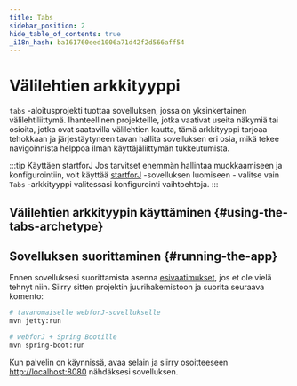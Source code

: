 ```yaml
---
title: Tabs
sidebar_position: 2
hide_table_of_contents: true
_i18n_hash: ba161760eed1006a71d42f2d566aff54
---
```

<Head>
  <style>{`
  .container {
    max-width: 65em !important;
  }
  `}</style>
</Head>

# Välilehtien arkkityyppi

`tabs` -aloitusprojekti tuottaa sovelluksen, jossa on yksinkertainen välilehtiliittymä. Ihanteellinen projekteille, jotka vaativat useita näkymiä tai osioita, jotka ovat saatavilla välilehtien kautta, tämä arkkityyppi tarjoaa tehokkaan ja järjestäytyneen tavan hallita sovelluksen eri osia, mikä tekee navigoinnista helppoa ilman käyttäjäliittymän tukkeutumista.

:::tip Käyttäen startforJ
Jos tarvitset enemmän hallintaa muokkaamiseen ja konfigurointiin, voit käyttää [startforJ](https://docs.webforj.com/startforj/) -sovelluksen luomiseen - valitse vain `Tabs` -arkkityyppi valitessasi konfigurointi vaihtoehtoja.
:::

## Välilehtien arkkityypin käyttäminen {#using-the-tabs-archetype}

<ComponentArchetype
project="tabs"
/>

## Sovelluksen suorittaminen {#running-the-app}

Ennen sovelluksesi suorittamista asenna [esivaatimukset](../../introduction/prerequisites), jos et ole vielä tehnyt niin. 
Siirry sitten projektin juurihakemistoon ja suorita seuraava komento:

```bash
# tavanomaiselle webforJ-sovellukselle
mvn jetty:run

# webforJ + Spring Bootille
mvn spring-boot:run
```

Kun palvelin on käynnissä, avaa selain ja siirry osoitteeseen [http://localhost:8080](http://localhost:8080) nähdäksesi sovelluksen.
